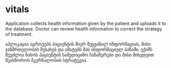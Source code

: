 # vitals

Application collects health information given by the patient and uploads it to the database. 
Doctor can review health information to correct the strategy of treatment.

აპლიკაცია აგროვებს პაციენტის მიერ შეყვანილ ინფორმაციას, მისი ჯანმრთელობის შესახებ და ამატებს მას ინფორმაციულ ბაზაში. 
ექიმს შეუძლია ნახოს პაციენტის სამედიცინო ჩანაწერები და მისი მიხედვით შეასწოროს მკურნალობის სტრატეგია. 
